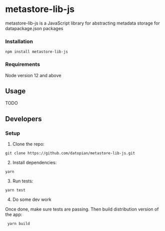 # metastore-lib-js
metastore-lib-js is a JavaScript library for abstracting metadata storage for datapackage.json packages

### Installation
```
npm install metastore-lib-js
```

### Requirements
Node version 12 and above
## Usage

TODO
## Developers

### Setup
1. Clone the repo:
```
git clone https://github.com/datopian/metastore-lib-js.git
```

2. Install dependencies: 
```
yarn
```

3. Run tests: 
```
yarn test
```
4. Do some dev work

Once done, make sure tests are passing. Then build distribution version of the app:
```
 yarn build
```
